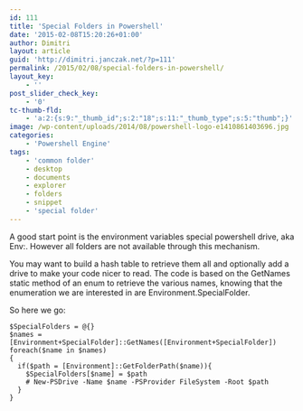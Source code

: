 ```yaml
---
id: 111
title: 'Special Folders in Powershell'
date: '2015-02-08T15:20:26+01:00'
author: Dimitri
layout: article
guid: 'http://dimitri.janczak.net/?p=111'
permalink: /2015/02/08/special-folders-in-powershell/
layout_key:
    - ''
post_slider_check_key:
    - '0'
tc-thumb-fld:
    - 'a:2:{s:9:"_thumb_id";s:2:"18";s:11:"_thumb_type";s:5:"thumb";}'
image: /wp-content/uploads/2014/08/powershell-logo-e1410861403696.jpg
categories:
    - 'Powershell Engine'
tags:
    - 'common folder'
    - desktop
    - documents
    - explorer
    - folders
    - snippet
    - 'special folder'
---
```


A good start point is the environment variables special powershell drive, aka Env:. However all folders are not available through this mechanism.

You may want to build a hash table to retrieve them all and optionally add a drive to make your code nicer to read. The code is based on the GetNames static method of an enum to retrieve the various names, knowing that the enumeration we are interested in are Environment.SpecialFolder.

So here we go:

```
$SpecialFolders = @{}
$names = [Environment+SpecialFolder]::GetNames([Environment+SpecialFolder])
foreach($name in $names)
{
  if($path = [Environment]::GetFolderPath($name)){
    $SpecialFolders[$name] = $path
    # New-PSDrive -Name $name -PSProvider FileSystem -Root $path
  }
}
```